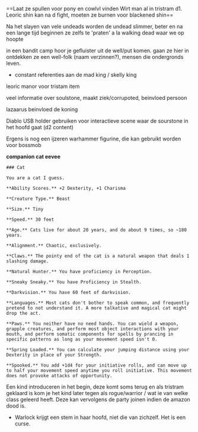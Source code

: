 
==Laat ze spullen voor pony en cowlvl vinden
Wirt man al in tristram d1. Leoric shin kan na d fight, moeten ze burnen voor blackened shin==



Na het slayen van vele undeads worden de undead slimmer, beter en na een lange tijd beginnen ze zelfs te 'praten' a la walking dead waar we op hoopte

in een bandit camp hoor je gefluister uit de well/put komen. gaan ze hier in ontdekken ze een well-folk (naam verzinnen?), mensen die ondergronds leven.


- constant referenties aan de mad king / skelly king


leoric manor voor tristam item

veel informatie over soulstone, maakt ziek/corrupoted, beinvloed persoon

lazaarus beinvloed de koning

Diablo USB holder gebruiken voor interactieve scene waar de sourstone in het hoofd gaat (d2 content)

Ergens is nog een ijzeren warhammer figurine, die kan gebruikt worden voor bossmob



**companion cat eevee**

```
### Cat

You are a cat I guess.

**Ability Scores.** +2 Dexterity, +1 Charisma

**Creature Type.** Beast

**Size.** Tiny

**Speed.** 30 feet

**Age.** Cats live for about 20 years, and do about 9 times, so ~180 years.

**Alignment.** Chaotic, exclusively.

**Claws.** The pointy end of the cat is a natural weapon that deals 1 slashing damage.

**Natural Hunter.** You have proficiency in Perception.

**Sneaky Sneaky.** You have Proficiency in Stealth.

**Darkvision.** You have 60 feet of darkvision.

**Languages.** Most cats don't bother to speak common, and frequently pretend to not understand it. A more talkative and magical cat might drop the act.

**Paws.** You neither have no need hands. You can wield a weapon, grapple creatures, and perform most object interactions with your mouth, and perform somatic components for spells by prancing in specific patterns as long as your movement speed isn't 0.

**Spring Loaded.** You can calculate your jumping distance using your Dexterity in place of your Strength.

**Spooked.** You add +1d4 for your initiative rolls, and can move up to half your movement speed anytime you roll initiative. This movement does not provoke attacks of opportunity.
```

Een kind introduceren in het begin, deze komt soms terug en als tristram geklaard is kom je het kind later tegen als rogue/warrior / wat ie van welke class geleerd heeft.  Deze kan vervolgens de party joinen indien de amazon dood is.



- Warlock krijgt een stem in haar hoofd, niet die van zichzelf. Het is een curse.